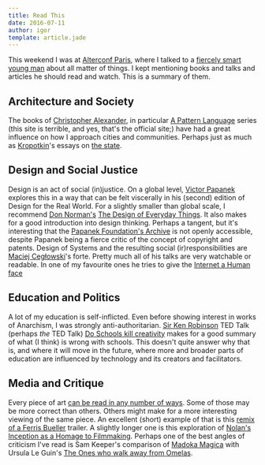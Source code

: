 ```yaml
---
title: Read This
date: 2016-07-11
author: igor
template: article.jade
---
```


This weekend I was at [Alterconf Paris](https://www.alterconf.com/conferences/paris-france), where I talked to a [fiercely smart young man](https://www.alterconf.com/speakers/xalavier-nelson-jr) about all matter of things. I kept mentioning books and talks and articles he should read and watch. This is a summary of them.

## Architecture and Society

The books of [Christopher Alexander](http://www.patternlanguage.com/ca/ca.html), in particular [A Pattern Language](http://www.patternlanguage.com/leveltwo/booksframe.htm?/leveltwo/../apl/frontorderapl-ca.htm) series (this site is terrible, and yes, that's the official site;) have had a great influence on how I approach cities and communities. Perhaps just as much as [Kropotkin](https://en.wikipedia.org/wiki/Peter_Kropotkin)'s essays on [the state](http://www.panarchy.org/kropotkin/1897.state.html).

## Design and Social Justice

Design is an act of social (in)justice. On a global level, [Victor Papanek](https://en.wikipedia.org/wiki/Victor_Papanek) explores this in a way that can be felt viscerally in his (second) edition of Design for the Real World. For a slightly smaller than global scale, I recommend [Don Norman's](http://www.jnd.org/about.html) [The Design of Everyday Things](http://www.jnd.org/books.html). It also makes for a good introduction into design thinking. Perhaps a tangent, but it's interesting that the [Papanek Foundation's Archive](http://papanek.org/archive/) is not openly accessible, despite Papanek being a fierce critic of the concept of copyright and patents.
Design of Systems and the resulting social (ir)responsibilities are [Maciej Cegłowski](http://idlewords.com/)'s forte. Pretty much all of his talks are very watchable or readable. In one of my favourite ones he tries to give the [Internet a Human face](http://idlewords.com/talks/internet_with_a_human_face.htm)

## Education and Politics

A lot of my education is self-inflicted. Even before showing interest in works of Anarchism, I was strongly anti-authoritarian. [Sir Ken Robinson](http://sirkenrobinson.com/) TED Talk (perhaps *the* TED Talk) [Do Schools kill creativity](https://www.ted.com/talks/ken_robinson_says_schools_kill_creativity) makes for a good summary of what (I think) is wrong with schools. This doesn't quite answer why that is, and where it will move in the future, where more and broader parts of education are influenced by technology and its creators and facilitators.

## Media and Critique

Every piece of art [can be read in any number of ways](https://www.academia.edu/5457845/Performing_Transgender_Identity_in_The_Little_Mermaid_From_Andersen_to_Disney). Some of those may be more correct than others. Others might make for a more interesting viewing of the same piece. An excellent (short) example of that is this [remix of a Ferris Bueller](https://www.youtube.com/watch?v=eiMuj85ngEo) trailer. A slightly longer one is this exploration of [Nolan's Inception as a Homage to Filmmaking](https://youtu.be/PtI5Ni32rRk). Perhaps one of the best angles of criticism I've read is Sam Keeper's comparison of [Madoka Magica](https://stormingtheivorytower.blogspot.fr/2013/07/the-girls-who-walk-away-from-kyubee.html) with Ursula Le Guin's [The Ones who walk away from Omelas](http://engl210-deykute.wikispaces.umb.edu/file/view/omelas.pdf).
